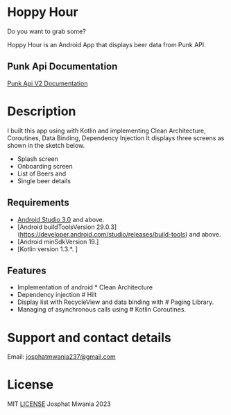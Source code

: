 # Hoppy Hour

Do you want to grab some?

Hoppy Hour is an Android App that displays beer data from Punk API.

## Punk Api Documentation
[Punk Api V2 Documentation](https://punkapi.com/documentation/v2)

# Description

I built this app using with Kotlin and implementing Clean Architecture, Coroutines, Data Binding, Dependency Injection
It displays three screens as shown in the sketch below. 
* Splash screen
* Onboarding screen 
* List of Beers and 
* Single beer details

[comment]: <> (<img src=")
## Requirements
*   [Android Studio 3.0](https://developer.android.com/studio) and above.
*   [Android buildToolsVersion 29.0.3] (https://developer.android.com/studio/releases/build-tools) and above.
*   [Android minSdkVersion 19.]
*   [Kotlin version 1.3.*. ]

## Features
* Implementation of android * Clean Architecture
* Dependency injection # Hilt
* Display list with RecycleView and data binding with # Paging Library.
* Managing of asynchronous calls using # Kotlin Coroutines.

# Support and contact details
Email: josphatmwania237@gmail.com
# License
MIT  [LICENSE](LICENSE) Josphat Mwania 2023